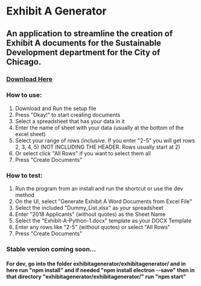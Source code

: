 # Exhibit A Generator

## An application to streamline the creation of Exhibit A documents for the Sustainable Development department for the City of Chicago.

### [Download Here](https://github.com/chukwumaokere/exhibitagenerator/releases/download/3.1.1/ExhibitAGenerator-Setup3.1.1.exe)  

### How to use:
1. Download and Run the setup file   
2. Press "Okay!" to start creating documents   
3. Select a spreadsheet that has your data in it   
4. Enter the name of sheet with your data (usually at the bottom of the excel sheet)   
5. Select your range of rows (inclusive. If you enter "2-5" you will get rows 2, 3, 4, 5) (NOT INCLUDING THE HEADER. Rows usually start at 2)   
6. Or select click "All Rows" if you want to select them all   
7. Press "Create Documents"   

### How to test:
1. Run the program from an install and run the shortcut or use the dev method   
2. On the UI, select "Generate Exhibit A Word Documents from Excel File"   
3. Select the included "Dummy_List.xlsx" as your spreadsheet   
4. Enter "2018 Applicants" (without quotes) as the Sheet Name   
5. Select the "Exhibit-A-Python-1.docx" template as your DOCX Template   
6. Enter any rows like "2-5" (without quotes) or select "All Rows"   
7. Press "Create Documents"   

### Stable version coming soon...

#### For dev, go into the folder exhibitagenerator/exhibitagenerator/ and in here run "npm install" and if needed "npm install electron --save" then in that directory "exhibitagenerator/exhibitagenerator/" run "npm start"
